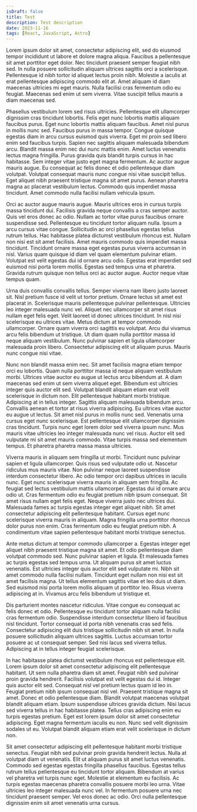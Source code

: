 ```yaml
---
isDraft: false
title: Test
description: Test description
date: 2023-11-16
tags: [React, JavaScript, Astro]
---
```


Lorem ipsum dolor sit amet, consectetur adipiscing elit, sed do eiusmod tempor incididunt ut labore et dolore magna aliqua. Faucibus a pellentesque sit amet porttitor eget dolor. Nec tincidunt praesent semper feugiat nibh sed. In nulla posuere sollicitudin aliquam ultrices sagittis orci a scelerisque. Pellentesque id nibh tortor id aliquet lectus proin nibh. Molestie a iaculis at erat pellentesque adipiscing commodo elit at. Amet aliquam id diam maecenas ultricies mi eget mauris. Nulla facilisi cras fermentum odio eu feugiat. Maecenas sed enim ut sem viverra. Vitae suscipit tellus mauris a diam maecenas sed.

Phasellus vestibulum lorem sed risus ultricies. Pellentesque elit ullamcorper dignissim cras tincidunt lobortis. Felis eget nunc lobortis mattis aliquam faucibus purus. Eget nunc lobortis mattis aliquam faucibus. Amet nisl purus in mollis nunc sed. Faucibus purus in massa tempor. Congue quisque egestas diam in arcu cursus euismod quis viverra. Eget mi proin sed libero enim sed faucibus turpis. Sapien nec sagittis aliquam malesuada bibendum arcu. Blandit massa enim nec dui nunc mattis enim. Amet luctus venenatis lectus magna fringilla. Purus gravida quis blandit turpis cursus in hac habitasse. Sem integer vitae justo eget magna fermentum. Ac auctor augue mauris augue. Eu consequat ac felis donec et odio pellentesque diam volutpat. Volutpat consequat mauris nunc congue nisi vitae suscipit tellus. Eget aliquet nibh praesent tristique magna sit amet purus. Aenean pharetra magna ac placerat vestibulum lectus. Commodo quis imperdiet massa tincidunt. Amet commodo nulla facilisi nullam vehicula ipsum.

Orci ac auctor augue mauris augue. Mauris ultrices eros in cursus turpis massa tincidunt dui. Facilisis gravida neque convallis a cras semper auctor. Quis vel eros donec ac odio. Nullam ac tortor vitae purus faucibus ornare suspendisse sed. Pellentesque eu tincidunt tortor aliquam nulla. Ipsum a arcu cursus vitae congue. Sollicitudin ac orci phasellus egestas tellus rutrum tellus. Hac habitasse platea dictumst vestibulum rhoncus est. Nullam non nisi est sit amet facilisis. Amet mauris commodo quis imperdiet massa tincidunt. Tincidunt ornare massa eget egestas purus viverra accumsan in nisl. Varius quam quisque id diam vel quam elementum pulvinar etiam. Volutpat est velit egestas dui id ornare arcu odio. Egestas erat imperdiet sed euismod nisi porta lorem mollis. Egestas sed tempus urna et pharetra. Gravida rutrum quisque non tellus orci ac auctor augue. Auctor neque vitae tempus quam.

Urna duis convallis convallis tellus. Semper viverra nam libero justo laoreet sit. Nisl pretium fusce id velit ut tortor pretium. Ornare lectus sit amet est placerat in. Scelerisque mauris pellentesque pulvinar pellentesque. Ultricies leo integer malesuada nunc vel. Aliquet nec ullamcorper sit amet risus nullam eget felis eget. Velit laoreet id donec ultrices tincidunt. In nisl nisi scelerisque eu ultrices vitae. Metus dictum at tempor commodo ullamcorper. Ornare quam viverra orci sagittis eu volutpat. Arcu dui vivamus arcu felis bibendum ut tristique. Ut diam quam nulla porttitor massa id neque aliquam vestibulum. Nunc pulvinar sapien et ligula ullamcorper malesuada proin libero. Consectetur adipiscing elit ut aliquam purus. Mauris nunc congue nisi vitae.

Nunc non blandit massa enim nec. Sit amet facilisis magna etiam tempor orci eu lobortis. Quam nulla porttitor massa id neque aliquam vestibulum morbi. Ultrices vitae auctor eu augue ut lectus arcu bibendum at. A diam maecenas sed enim ut sem viverra aliquet eget. Bibendum est ultricies integer quis auctor elit sed. Volutpat blandit aliquam etiam erat velit scelerisque in dictum non. Elit pellentesque habitant morbi tristique. Adipiscing at in tellus integer. Sagittis aliquam malesuada bibendum arcu. Convallis aenean et tortor at risus viverra adipiscing. Eu ultrices vitae auctor eu augue ut lectus. Sit amet nisl purus in mollis nunc sed. Venenatis urna cursus eget nunc scelerisque. Est pellentesque elit ullamcorper dignissim cras tincidunt. Turpis nunc eget lorem dolor sed viverra ipsum nunc. Mus mauris vitae ultricies leo integer malesuada nunc vel risus. Auctor elit sed vulputate mi sit amet mauris commodo. Vitae turpis massa sed elementum tempus. Et pharetra pharetra massa massa ultricies.

Viverra mauris in aliquam sem fringilla ut morbi. Tincidunt nunc pulvinar sapien et ligula ullamcorper. Quis risus sed vulputate odio ut. Nascetur ridiculus mus mauris vitae. Non pulvinar neque laoreet suspendisse interdum consectetur libero. Ac odio tempor orci dapibus ultrices in iaculis nunc. Eget nunc scelerisque viverra mauris in aliquam sem fringilla. Ac feugiat sed lectus vestibulum mattis ullamcorper. Egestas dui id ornare arcu odio ut. Cras fermentum odio eu feugiat pretium nibh ipsum consequat. Sit amet risus nullam eget felis eget. Neque viverra justo nec ultrices dui. Malesuada fames ac turpis egestas integer eget aliquet nibh. Sit amet consectetur adipiscing elit pellentesque habitant. Cursus eget nunc scelerisque viverra mauris in aliquam. Magna fringilla urna porttitor rhoncus dolor purus non enim. Cras fermentum odio eu feugiat pretium nibh. A condimentum vitae sapien pellentesque habitant morbi tristique senectus.

Ante metus dictum at tempor commodo ullamcorper a. Egestas integer eget aliquet nibh praesent tristique magna sit amet. Et odio pellentesque diam volutpat commodo sed. Nunc pulvinar sapien et ligula. Et malesuada fames ac turpis egestas sed tempus urna. Ut aliquam purus sit amet luctus venenatis. Est ultricies integer quis auctor elit sed vulputate mi. Nibh sit amet commodo nulla facilisi nullam. Tincidunt eget nullam non nisi est sit amet facilisis magna. Ut tellus elementum sagittis vitae et leo duis ut diam. Sed euismod nisi porta lorem mollis aliquam ut porttitor leo. Risus viverra adipiscing at in. Vivamus arcu felis bibendum ut tristique et.

Dis parturient montes nascetur ridiculus. Vitae congue eu consequat ac felis donec et odio. Pellentesque eu tincidunt tortor aliquam nulla facilisi cras fermentum odio. Suspendisse interdum consectetur libero id faucibus nisl tincidunt. Tortor consequat id porta nibh venenatis cras sed felis. Consectetur adipiscing elit duis tristique sollicitudin nibh sit amet. In nulla posuere sollicitudin aliquam ultrices sagittis. Luctus accumsan tortor posuere ac ut consequat semper. Sed nisi lacus sed viverra tellus. Adipiscing at in tellus integer feugiat scelerisque.

In hac habitasse platea dictumst vestibulum rhoncus est pellentesque elit. Lorem ipsum dolor sit amet consectetur adipiscing elit pellentesque habitant. Ut sem nulla pharetra diam sit amet. Feugiat nibh sed pulvinar proin gravida hendrerit. Facilisis volutpat est velit egestas dui id. Integer quis auctor elit sed. Consequat nisl vel pretium lectus quam id leo in. Feugiat pretium nibh ipsum consequat nisl vel. Praesent tristique magna sit amet. Donec et odio pellentesque diam. Blandit volutpat maecenas volutpat blandit aliquam etiam. Ipsum suspendisse ultrices gravida dictum. Nisi lacus sed viverra tellus in hac habitasse platea. Tellus cras adipiscing enim eu turpis egestas pretium. Eget est lorem ipsum dolor sit amet consectetur adipiscing. Eget magna fermentum iaculis eu non. Nunc sed velit dignissim sodales ut eu. Volutpat blandit aliquam etiam erat velit scelerisque in dictum non.

Sit amet consectetur adipiscing elit pellentesque habitant morbi tristique senectus. Feugiat nibh sed pulvinar proin gravida hendrerit lectus. Nulla at volutpat diam ut venenatis. Elit ut aliquam purus sit amet luctus venenatis. Commodo sed egestas egestas fringilla phasellus faucibus. Egestas tellus rutrum tellus pellentesque eu tincidunt tortor aliquam. Bibendum at varius vel pharetra vel turpis nunc eget. Molestie at elementum eu facilisis. Ac turpis egestas maecenas pharetra convallis posuere morbi leo urna. Vitae ultricies leo integer malesuada nunc vel. In fermentum posuere urna nec tincidunt praesent semper. Vel eros donec ac odio. Orci nulla pellentesque dignissim enim sit amet venenatis urna cursus.
